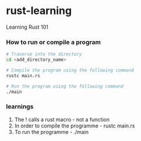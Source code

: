 # rust-learning
Learning Rust 101

### How to run or compile a program
```sh
# Traverse into the directory
cd <add_directory_name>

# Compile the program using the following command
rustc main.rs

# Run the program using the following command
./main
```

### learnings

1. The ! calls a rust macro - not a function
2. In order to compile the programme - rustc main.rs
3. To run the programme - ./main
